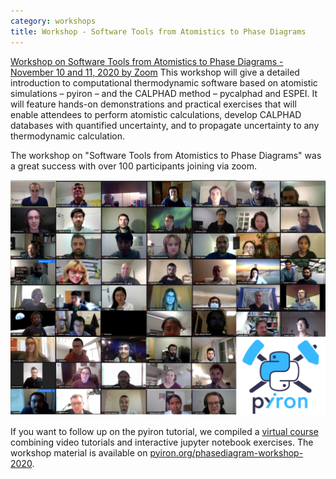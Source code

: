 ```yaml
---
category: workshops
title: Workshop - Software Tools from Atomistics to Phase Diagrams 
---
```

[Workshop on Software Tools from Atomistics to Phase Diagrams - November 10 and 11, 2020 by Zoom](https://workshop.materialsgenomefoundation.org)
This workshop will give a detailed introduction to computational thermodynamic software based on atomistic simulations – pyiron – and the CALPHAD method – pycalphad and ESPEI. It will feature hands-on demonstrations and practical exercises that will enable attendees to perform atomistic calculations, develop CALPHAD databases with quantified uncertainty, and to propagate uncertainty to any thermodynamic calculation.

The workshop on "Software Tools from Atomistics to Phase Diagrams" was a great success with over 100 participants joining via zoom. 

![Workshop](/images/phasediagramworkshop.png)

If you want to follow up on the pyiron tutorial, we compiled a [virtual course](https://pyiron.org/phasediagram-workshop-2020) combining video tutorials and interactive jupyter notebook exercises. The workshop material is available on [pyiron.org/phasediagram-workshop-2020](https://pyiron.org/phasediagram-workshop-2020). 
